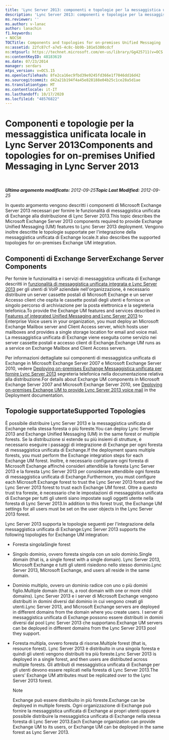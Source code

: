 ```yaml
---
title: 'Lync Server 2013: componenti e topologie per la messaggistica unificata locale'
description: 'Lync Server 2013: componenti e topologie per la messaggistica unificata locale.'
ms.reviewer: ''
ms.author: v-lanac
author: lanachin
f1.keywords:
- NOCSH
TOCTitle: Components and topologies for on-premises Unified Messaging
ms:assetid: 22fc87cf-a7e5-4c8c-bb9b-101e5380cdcf
ms:mtpsurl: https://technet.microsoft.com/en-us/library/Gg425711(v=OCS.15)
ms:contentKeyID: 48183619
ms.date: 07/23/2014
manager: serdars
mtps_version: v=OCS.15
ms.openlocfilehash: 8fe2ca16ec9fbd39e9245fd366e1f7046dd16d42
ms.sourcegitcommit: d42a21b194f4a45e828188e04b25c1ce28a5d1ae
ms.translationtype: MT
ms.contentlocale: it-IT
ms.lasthandoff: 10/17/2020
ms.locfileid: "48576822"
---
```

# <a name="components-and-topologies-for-on-premises-unified-messaging-in-lync-server-2013"></a><span data-ttu-id="0e69e-103">Componenti e topologie per la messaggistica unificata locale in Lync Server 2013</span><span class="sxs-lookup"><span data-stu-id="0e69e-103">Components and topologies for on-premises Unified Messaging in Lync Server 2013</span></span>

<div data-xmlns="http://www.w3.org/1999/xhtml">

<div class="topic" data-xmlns="http://www.w3.org/1999/xhtml" data-msxsl="urn:schemas-microsoft-com:xslt" data-cs="https://msdn.microsoft.com/">

<div data-asp="https://msdn2.microsoft.com/asp">



</div>

<div id="mainSection">

<div id="mainBody">

<span> </span>

<span data-ttu-id="0e69e-104">_**Ultimo argomento modificato:** 2012-09-25_</span><span class="sxs-lookup"><span data-stu-id="0e69e-104">_**Topic Last Modified:** 2012-09-25_</span></span>

<span data-ttu-id="0e69e-105">In questo argomento vengono descritti i componenti di Microsoft Exchange Server 2013 necessari per fornire le funzionalità di messaggistica unificata di Exchange alla distribuzione di Lync Server 2013.</span><span class="sxs-lookup"><span data-stu-id="0e69e-105">This topic describes the Microsoft Exchange Server 2013 components required to provide Exchange Unified Messaging (UM) features to Lync Server 2013 deployment.</span></span> <span data-ttu-id="0e69e-106">Vengono inoltre descritte le topologie supportate per l'integrazione della messaggistica unificata di Exchange locale.</span><span class="sxs-lookup"><span data-stu-id="0e69e-106">It also describes the supported topologies for on-premises Exchange UM integration.</span></span>

<div>

## <a name="exchange-server-components"></a><span data-ttu-id="0e69e-107">Componenti di Exchange Server</span><span class="sxs-lookup"><span data-stu-id="0e69e-107">Exchange Server Components</span></span>

<span data-ttu-id="0e69e-108">Per fornire le funzionalità e i servizi di messaggistica unificata di Exchange descritti in [funzionalità di messaggistica unificata integrata e Lync Server 2013](lync-server-2013-features-of-integrated-unified-messaging.md) per gli utenti di VoIP aziendale nell'organizzazione, è necessario distribuire un server cassette postali di Microsoft Exchange e un server Accesso client che ospita le cassette postali degli utenti e fornisce un singolo percorso di archiviazione per la posta elettronica e la segreteria telefonica.</span><span class="sxs-lookup"><span data-stu-id="0e69e-108">To provide the Exchange UM features and services described in [Features of integrated Unified Messaging and Lync Server 2013](lync-server-2013-features-of-integrated-unified-messaging.md) to Enterprise Voice users in your organization, you must deploy an Microsoft Exchange Mailbox server and Client Access server, which hosts user mailboxes and provides a single storage location for email and voice mail.</span></span> <span data-ttu-id="0e69e-109">La messaggistica unificata di Exchange viene eseguita come servizio nei server cassette postali e accesso client di Exchange.</span><span class="sxs-lookup"><span data-stu-id="0e69e-109">Exchange UM runs as a service on Exchange Mailbox and Client Access servers.</span></span>

<span data-ttu-id="0e69e-110">Per informazioni dettagliate sui componenti di messaggistica unificata di Exchange in Microsoft Exchange Server 2007 e Microsoft Exchange Server 2010, vedere [Deploying on-premises Exchange Messaggistica unificata per fornire Lync Server 2013](lync-server-2013-deploying-on-premises-exchange-um-to-provide-lync-server-2013-voice-mail.md) segreteria telefonica nella documentazione relativa alla distribuzione.</span><span class="sxs-lookup"><span data-stu-id="0e69e-110">For details about Exchange UM components in Microsoft Exchange Server 2007 and Microsoft Exchange Server 2010, see [Deploying on-premises Exchange UM to provide Lync Server 2013 voice mail](lync-server-2013-deploying-on-premises-exchange-um-to-provide-lync-server-2013-voice-mail.md) in the Deployment documentation.</span></span>

</div>

<div>

## <a name="supported-topologies"></a><span data-ttu-id="0e69e-111">Topologie supportate</span><span class="sxs-lookup"><span data-stu-id="0e69e-111">Supported Topologies</span></span>

<span data-ttu-id="0e69e-112">È possibile distribuire Lync Server 2013 e la messaggistica unificata di Exchange nella stessa foresta o più foreste.</span><span class="sxs-lookup"><span data-stu-id="0e69e-112">You can deploy Lync Server 2013 and Exchange Unified Messaging (UM) in the same forest or multiple forests.</span></span> <span data-ttu-id="0e69e-113">Se la distribuzione si estende su più insiemi di strutture, è necessario eseguire i passaggi di integrazione di Exchange per ogni foresta di messaggistica unificata di Exchange.</span><span class="sxs-lookup"><span data-stu-id="0e69e-113">If the deployment spans multiple forests, you must perform the Exchange integration steps for each Exchange UM forest.</span></span> <span data-ttu-id="0e69e-114">Inoltre, è necessario configurare ogni foresta di Microsoft Exchange affinché consideri attendibile la foresta Lync Server 2013 e la foresta Lync Server 2013 per considerare attendibile ogni foresta di messaggistica unificata di Exchange.</span><span class="sxs-lookup"><span data-stu-id="0e69e-114">Furthermore, you must configure each Microsoft Exchange forest to trust the Lync Server 2013 forest and the Lync Server 2013 forest to trust each Exchange UM forest.</span></span> <span data-ttu-id="0e69e-115">Oltre a questo trust tra foreste, è necessario che le impostazioni di messaggistica unificata di Exchange per tutti gli utenti siano impostate sugli oggetti utente nella foresta di Lync Server 2013.</span><span class="sxs-lookup"><span data-stu-id="0e69e-115">In addition to this forest trust, the Exchange UM settings for all users must be set on the user objects in the Lync Server 2013 forest.</span></span>

<span data-ttu-id="0e69e-116">Lync Server 2013 supporta le topologie seguenti per l'integrazione della messaggistica unificata di Exchange:</span><span class="sxs-lookup"><span data-stu-id="0e69e-116">Lync Server 2013 supports the following topologies for Exchange UM integration:</span></span>

  - <span data-ttu-id="0e69e-117">Foresta singola</span><span class="sxs-lookup"><span data-stu-id="0e69e-117">Single forest</span></span>

  - <span data-ttu-id="0e69e-118">Singolo dominio, ovvero foresta singola con un solo dominio.</span><span class="sxs-lookup"><span data-stu-id="0e69e-118">Single domain (that is, a single forest with a single domain).</span></span> <span data-ttu-id="0e69e-119">Lync Server 2013, Microsoft Exchange e tutti gli utenti risiedono nello stesso dominio.</span><span class="sxs-lookup"><span data-stu-id="0e69e-119">Lync Server 2013, Microsoft Exchange, and users all reside in the same domain.</span></span>

  - <span data-ttu-id="0e69e-120">Dominio multiplo, ovvero un dominio radice con uno o più domini figlio.</span><span class="sxs-lookup"><span data-stu-id="0e69e-120">Multiple domain (that is, a root domain with one or more child domains).</span></span> <span data-ttu-id="0e69e-121">Lync Server 2013 e i server di Microsoft Exchange vengono distribuiti in domini diversi dal dominio in cui vengono creati gli utenti.</span><span class="sxs-lookup"><span data-stu-id="0e69e-121">Lync Server 2013, and Microsoft Exchange servers are deployed in different domains from the domain where you create users.</span></span> <span data-ttu-id="0e69e-122">I server di messaggistica unificata di Exchange possono essere distribuiti in domini diversi dal pool Lync Server 2013 che supportano.</span><span class="sxs-lookup"><span data-stu-id="0e69e-122">Exchange UM servers can be deployed in different domains from the Lync Server 2013 pool they support.</span></span>

  - <span data-ttu-id="0e69e-123">Foresta multipla, ovvero foresta di risorse.</span><span class="sxs-lookup"><span data-stu-id="0e69e-123">Multiple forest (that is, resource forest).</span></span> <span data-ttu-id="0e69e-124">Lync Server 2013 è distribuito in una singola foresta e quindi gli utenti vengono distribuiti tra più foreste.</span><span class="sxs-lookup"><span data-stu-id="0e69e-124">Lync Server 2013 is deployed in a single forest, and then users are distributed across multiple forests.</span></span> <span data-ttu-id="0e69e-125">Gli attributi di messaggistica unificata di Exchange per gli utenti devono essere replicati nella foresta di Lync Server 2013.</span><span class="sxs-lookup"><span data-stu-id="0e69e-125">The users’ Exchange UM attributes must be replicated over to the Lync Server 2013 forest.</span></span>
    
    <div>
    

    > [!NOTE]  
    > <span data-ttu-id="0e69e-126">Exchange può essere distribuito in più foreste.</span><span class="sxs-lookup"><span data-stu-id="0e69e-126">Exchange can be deployed in multiple forests.</span></span> <span data-ttu-id="0e69e-127">Ogni organizzazione di Exchange può fornire la messaggistica unificata di Exchange ai propri utenti oppure è possibile distribuire la messaggistica unificata di Exchange nella stessa foresta di Lync Server 2013.</span><span class="sxs-lookup"><span data-stu-id="0e69e-127">Each Exchange organization can provide Exchange UM to its users, or Exchange UM can be deployed in the same forest as Lync Server 2013.</span></span>

    
    </div>

</div>

</div>

<span> </span>

</div>

</div>

</div>

